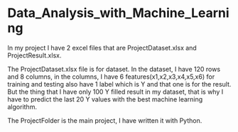 # Data_Analysis_with_Machine_Learning

In my project I have 2 excel files that are ProjectDataset.xlsx and ProjectResult.xlsx.

The ProjectDataset.xlsx file is for dataset. In the dataset, I have 120 rows and 8 columns, in the columns, I have 6 features(x1,x2,x3,x4,x5,x6) for training and testing also have 1 label which is Y and that one is for the result. But the thing that I have only 100 Y filled result in my dataset, that is why I have to predict the last 20 Y values with the best machine learning algorithm.  

The ProjectFolder is the main project, I have written it with Python.
